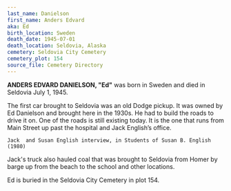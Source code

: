 ```yaml
---
last_name: Danielson
first_name: Anders Edvard
aka: Ed
birth_location: Sweden
death_date: 1945-07-01
death_location: Seldovia, Alaska
cemetery: Seldovia City Cemetery
cemetery_plot: 154
source_file: Cemetery Directory
---
```

**ANDERS EDVARD DANIELSON, "Ed"** was born in Sweden and died in Seldovia July 1, 1945. 

The first car brought to Seldovia was an old Dodge pickup.  It was owned by Ed Danielson and brought here in the 1930s.  He had to build the roads to drive it on. One of the roads is still existing today.  It is the one that runs from Main Street up past the hospital and Jack English’s office. 
    
    Jack  and Susan English interview, in Students of Susan B. English (1980)

Jack's truck also hauled coal that was brought to Seldovia from Homer by barge up from the beach to the school and other locations. 

Ed  is buried in the Seldovia City Cemetery in plot 154.  

